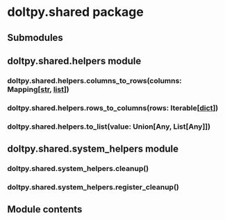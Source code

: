 # doltpy.shared package

## Submodules

## doltpy.shared.helpers module


### doltpy.shared.helpers.columns_to_rows(columns: Mapping[[str](https://docs.python.org/3/library/stdtypes.html#str), [list](https://docs.python.org/3/library/stdtypes.html#list)])

### doltpy.shared.helpers.rows_to_columns(rows: Iterable[[dict](https://docs.python.org/3/library/stdtypes.html#dict)])

### doltpy.shared.helpers.to_list(value: Union[Any, List[Any]])
## doltpy.shared.system_helpers module


### doltpy.shared.system_helpers.cleanup()

### doltpy.shared.system_helpers.register_cleanup()
## Module contents
